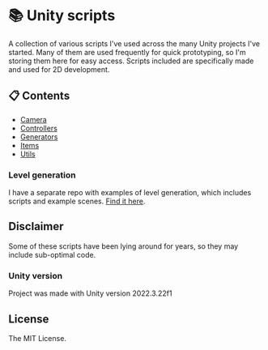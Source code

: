 # 📚 Unity scripts

A collection of various scripts I've used across the many Unity projects I've started. Many of them are used frequently for quick prototyping, so I'm storing them here for easy access. Scripts included are specifically made and used for 2D development.

## 📋 Contents

-   [Camera](https://github.com/totase/unity-scripts/tree/main/Assets/Scripts/Camera)
-   [Controllers](https://github.com/totase/unity-scripts/tree/main/Assets/Scripts/Controllers)
-   [Generators](https://github.com/totase/unity-scripts/tree/main/Assets/Scripts/Generators)
-   [Items](https://github.com/totase/unity-scripts/tree/main/Assets/Scripts/Items)
-   [Utils](https://github.com/totase/unity-scripts/tree/main/Assets/Scripts/Utils)

### Level generation

I have a separate repo with examples of level generation, which includes scripts and example scenes. [Find it here](https://github.com/totase/level-generation).

## Disclaimer

Some of these scripts have been lying around for years, so they may include sub-optimal code.

### Unity version

Project was made with Unity version 2022.3.22f1

## License

The MIT License.

